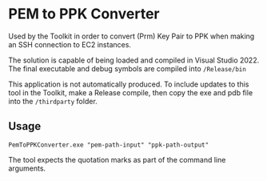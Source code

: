# PEM to PPK Converter

Used by the Toolkit in order to convert (Prm) Key Pair to PPK when making an SSH connection to EC2 instances.

The solution is capable of being loaded and compiled in Visual Studio 2022. The final executable and debug symbols are compiled into `/Release/bin`

This application is not automatically produced. To include updates to this tool in the Toolkit, make a Release compile, then copy the exe and pdb file into the `/thirdparty` folder.

## Usage

```
PemToPPKConverter.exe "pem-path-input" "ppk-path-output"
```

The tool expects the quotation marks as part of the command line arguments.

